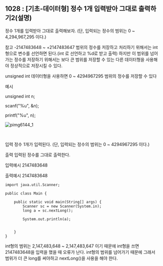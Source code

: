 ## 1028 : [기초-데이터형] 정수 1개 입력받아 그대로 출력하기2(설명)

정수 1개를 입력받아 그대로 출력해보자.
(단, 입력되는 정수의 범위는 0 ~ 4,294,967,295 이다.)

참고
-2147483648 ~ +2147483647 범위의 정수를 저장하고 처리하기 위해서는
int 형으로 변수를 선언하면 된다.(int 로 선언하고 %d로 받고 출력)
하지만 이 범위를 넘어가는 정수를 저장하기 위해서는
보다 큰 범위를 저장할 수 있는 다른 데이터형을 사용해야 정상적으로 저장시킬 수 있다.

unsigned int 데이터형을 사용하면 0 ~ 4294967295 범위의 정수를 저장할 수 있다

예시

unsigned int n;

scanf("%u", &n);

printf("%u", n);

![pimg6144_1](https://user-images.githubusercontent.com/105026909/190903607-60ca3b80-910d-4026-833d-55ab678be463.png)

﻿

입력
정수 1개가 입력된다.
(단, 입력되는 정수의 범위는 0 ~ 4294967295 이다.)


출력
입력된 정수를 그대로 출력한다.


입력예시
2147483648


출력예시
2147483648

```
import java.util.Scanner;

public class Main {

	public static void main(String[] args) {
		Scanner sc = new Scanner(System.in);
		long a = sc.nextLong();

		System.out.println(a);


	}
}
```

int형의 범위는 2,147,483,648 ~ 2,147,483,647 이기 때문에 int형을 쓰면 2147483648을 입력을 했을 때 오류가 난다. int형의 범위를 넘어가기 때문에 그래서 범위가 더 큰 long를 써야하고 nextLong()을 사용을 해야 한다.

